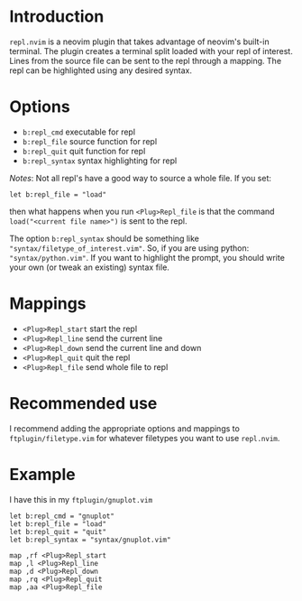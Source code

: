Introduction
============

`repl.nvim` is a neovim plugin that takes advantage of neovim's built-in
terminal.  The plugin creates a terminal split loaded with your repl of
interest.  Lines from the source file can be sent to the repl through a
mapping.  The repl can be highlighted using any desired syntax.

Options
=======

- `b:repl_cmd` executable for repl
- `b:repl_file` source function for repl
- `b:repl_quit` quit function for repl
- `b:repl_syntax` syntax highlighting for repl

*Notes*: Not all repl's have a good way to source a whole file.  If you set:

```
let b:repl_file = "load"
```

then what happens when you run `<Plug>Repl_file` is that the command
`load("<current file name>")` is sent to the repl.

The option `b:repl_syntax` should be something like
`"syntax/filetype_of_interest.vim"`.  So, if you are using python:
`"syntax/python.vim"`.  If you want to highlight the prompt, you should write
your own (or tweak an existing) syntax file.

Mappings
========

- `<Plug>Repl_start` start the repl
- `<Plug>Repl_line` send the current line
- `<Plug>Repl_down` send the current line and down
- `<Plug>Repl_quit` quit the repl
- `<Plug>Repl_file` send whole file to repl

Recommended use
===============

I recommend adding the appropriate options and mappings to
`ftplugin/filetype.vim` for whatever filetypes you want to use `repl.nvim`.

Example
=======

I have this in my `ftplugin/gnuplot.vim`

```
let b:repl_cmd = "gnuplot"
let b:repl_file = "load"
let b:repl_quit = "quit"
let b:repl_syntax = "syntax/gnuplot.vim"

map ,rf <Plug>Repl_start
map ,l <Plug>Repl_line
map ,d <Plug>Repl_down
map ,rq <Plug>Repl_quit
map ,aa <Plug>Repl_file
```




